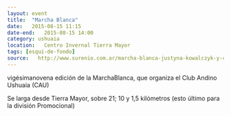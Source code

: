 ```yaml
---
layout: event 
title:  "Marcha Blanca" 
date:   2015-08-15 11:15 
date-end:   2015-08-15 14:00
category: ushuaia
location:   Centro Invernal Tierra Mayor 
tags: [esqui-de-fondo]
source:   http://www.surenio.com.ar/marcha-blanca-justyna-kowalczyk-y-carlos-lannes-fueron-los-ganadores-de-la-carrera-de-los-21-kilometros/ 
---
```


vigésimanovena edición de la MarchaBlanca, que organiza el Club Andino Ushuaia (CAU)

Se larga desde Tierra Mayor, sobre 21; 10 y 1,5 kilómetros (esto último para la división Promocional)

